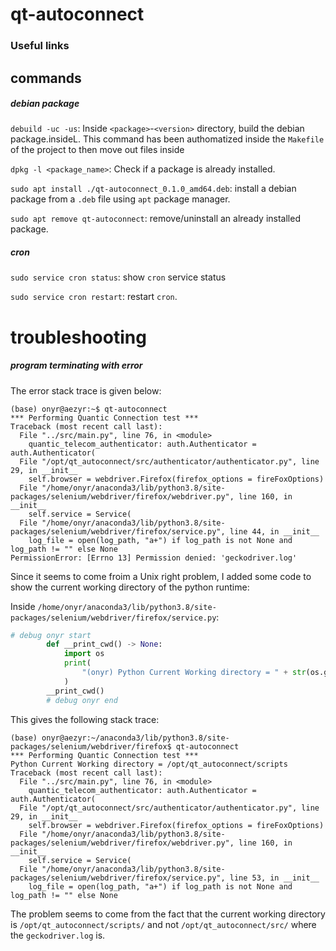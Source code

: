 # qt-autoconnect

### Useful links

## commands

##### debian package

``debuild -uc -us``: Inside `<package>`-`<version>` directory, build the debian package.insideL. This command has been authomatized inside the `Makefile` of the project to then move out files inside

`dpkg -l <package_name>`: Check if a package is already installed.

`sudo apt install ./qt-autoconnect_0.1.0_amd64.deb`: install a debian package from a `.deb` file using `apt` package manager.

`sudo apt remove qt-autoconnect`: remove/uninstall an already installed package.

##### cron

`sudo service cron status`: show `cron` service status

`sudo service cron restart`: restart `cron`.

# troubleshooting

##### program terminating with error

The error stack trace is given below:

```shell
(base) onyr@aezyr:~$ qt-autoconnect 
*** Performing Quantic Connection test ***
Traceback (most recent call last):
  File "../src/main.py", line 76, in <module>
    quantic_telecom_authenticator: auth.Authenticator = auth.Authenticator(
  File "/opt/qt_autoconnect/src/authenticator/authenticator.py", line 29, in __init__
    self.browser = webdriver.Firefox(firefox_options = fireFoxOptions)
  File "/home/onyr/anaconda3/lib/python3.8/site-packages/selenium/webdriver/firefox/webdriver.py", line 160, in __init__
    self.service = Service(
  File "/home/onyr/anaconda3/lib/python3.8/site-packages/selenium/webdriver/firefox/service.py", line 44, in __init__
    log_file = open(log_path, "a+") if log_path is not None and log_path != "" else None
PermissionError: [Errno 13] Permission denied: 'geckodriver.log'

```

Since it seems to come froim a Unix right problem, I added some code to show the current working directory of the python runtime:

Inside `/home/onyr/anaconda3/lib/python3.8/site-packages/selenium/webdriver/firefox/service.py`:

```python
# debug onyr start
        def __print_cwd() -> None:
            import os
            print(
                "(onyr) Python Current Working directory = " + str(os.getcwd())
            )
        __print_cwd()
        # debug onyr end
```

This gives the following stack trace:

```shell
(base) onyr@aezyr:~/anaconda3/lib/python3.8/site-packages/selenium/webdriver/firefox$ qt-autoconnect 
*** Performing Quantic Connection test ***
Python Current Working directory = /opt/qt_autoconnect/scripts
Traceback (most recent call last):
  File "../src/main.py", line 76, in <module>
    quantic_telecom_authenticator: auth.Authenticator = auth.Authenticator(
  File "/opt/qt_autoconnect/src/authenticator/authenticator.py", line 29, in __init__
    self.browser = webdriver.Firefox(firefox_options = fireFoxOptions)
  File "/home/onyr/anaconda3/lib/python3.8/site-packages/selenium/webdriver/firefox/webdriver.py", line 160, in __init__
    self.service = Service(
  File "/home/onyr/anaconda3/lib/python3.8/site-packages/selenium/webdriver/firefox/service.py", line 53, in __init__
    log_file = open(log_path, "a+") if log_path is not None and log_path != "" else None
```

The problem seems to come from the fact that the current working directory is `/opt/qt_autoconnect/scripts/` and not `/opt/qt_autoconnect/src/` where the `geckodriver.log` is.
